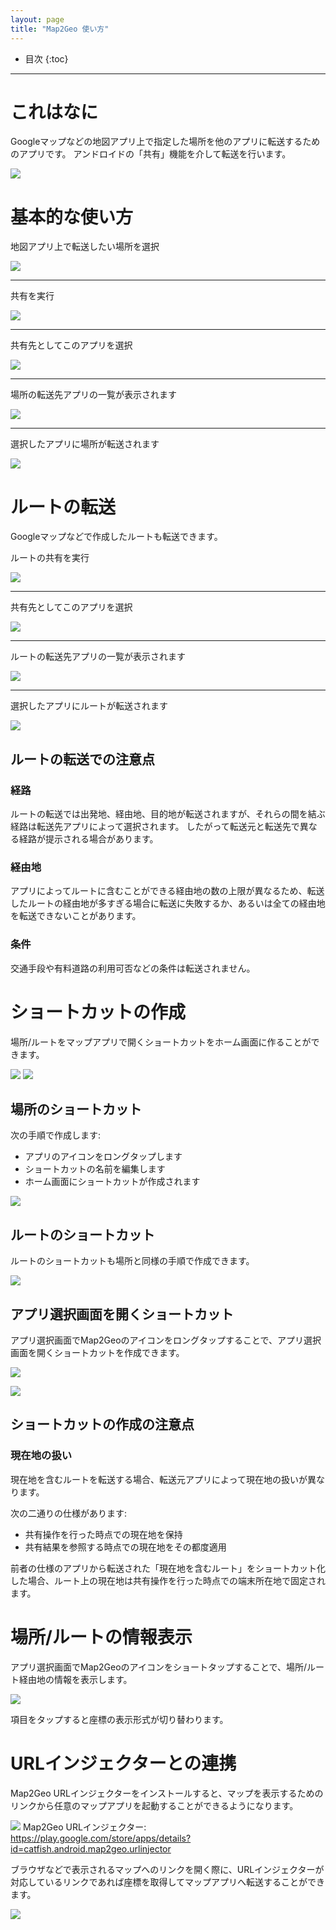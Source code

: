 ```yaml
---
layout: page
title: "Map2Geo 使い方"
---
```


* 目次
{:toc}

----

# これはなに
Googleマップなどの地図アプリ上で指定した場所を他のアプリに転送するためのアプリです。
アンドロイドの「共有」機能を介して転送を行います。

![][whats]

# 基本的な使い方
地図アプリ上で転送したい場所を選択

![][basis01]

----

共有を実行

![][basis02]

----

共有先としてこのアプリを選択

![][basis03]

----

場所の転送先アプリの一覧が表示されます

![][basis04]

----

選択したアプリに場所が転送されます

![][basis05]

# ルートの転送
Googleマップなどで作成したルートも転送できます。

ルートの共有を実行

![][route01]

----

共有先としてこのアプリを選択

![][route02]

----

ルートの転送先アプリの一覧が表示されます

![][route03]

----

選択したアプリにルートが転送されます

![][route04]

## ルートの転送での注意点
### 経路
ルートの転送では出発地、経由地、目的地が転送されますが、それらの間を結ぶ経路は転送先アプリによって選択されます。
したがって転送元と転送先で異なる経路が提示される場合があります。

### 経由地
アプリによってルートに含むことができる経由地の数の上限が異なるため、転送したルートの経由地が多すぎる場合に転送に失敗するか、あるいは全ての経由地を転送できないことがあります。

### 条件
交通手段や有料道路の利用可否などの条件は転送されません。

# ショートカットの作成
場所/ルートをマップアプリで開くショートカットをホーム画面に作ることができます。

![][shortcut01] ![][shortcut02]

## 場所のショートカット
次の手順で作成します:
* アプリのアイコンをロングタップします
* ショートカットの名前を編集します
* ホーム画面にショートカットが作成されます

![][shortcut03]

## ルートのショートカット
ルートのショートカットも場所と同様の手順で作成できます。

![][shortcut04]

## アプリ選択画面を開くショートカット
アプリ選択画面でMap2Geoのアイコンをロングタップすることで、アプリ選択画面を開くショートカットを作成できます。

![][shortcut05]

![][shortcut06]

## ショートカットの作成の注意点
### 現在地の扱い
現在地を含むルートを転送する場合、転送元アプリによって現在地の扱いが異なります。

次の二通りの仕様があります:
* 共有操作を行った時点での現在地を保持
* 共有結果を参照する時点での現在地をその都度適用

前者の仕様のアプリから転送された「現在地を含むルート」をショートカット化した場合、ルート上の現在地は共有操作を行った時点での端末所在地で固定されます。

# 場所/ルートの情報表示
アプリ選択画面でMap2Geoのアイコンをショートタップすることで、場所/ルート経由地の情報を表示します。

![][placeinfo01]

項目をタップすると座標の表示形式が切り替わります。

# URLインジェクターとの連携
Map2Geo URLインジェクターをインストールすると、マップを表示するためのリンクから任意のマップアプリを起動することができるようになります。

![][icon_injector] Map2Geo URLインジェクター:
https://play.google.com/store/apps/details?id=catfish.android.map2geo.urlinjector

ブラウザなどで表示されるマップへのリンクを開く際に、URLインジェクターが対応しているリンクであれば座標を取得してマップアプリへ転送することができます。

![][injector01]


[icon]:images/ic_launcher.png
[icon_injector]:images/map2geo_urlinjector.png

[whats]:images/whats.png

[basis01]:images/basis01.png
[basis02]:images/basis02.png
[basis03]:images/basis03.png
[basis04]:images/basis04.png
[basis05]:images/basis05.png

[route01]:images/route01.png
[route02]:images/route02.png
[route03]:images/route03.png
[route04]:images/route04.png

[shortcut01]:images/shortcut01.png
[shortcut02]:images/shortcut02.png
[shortcut03]:images/shortcut03.png
[shortcut04]:images/shortcut04.png
[shortcut05]:images/shortcut05.png
[shortcut06]:images/shortcut06.png

[placeinfo01]:images/placeinfo01.png

[injector01]:images/injector01.png